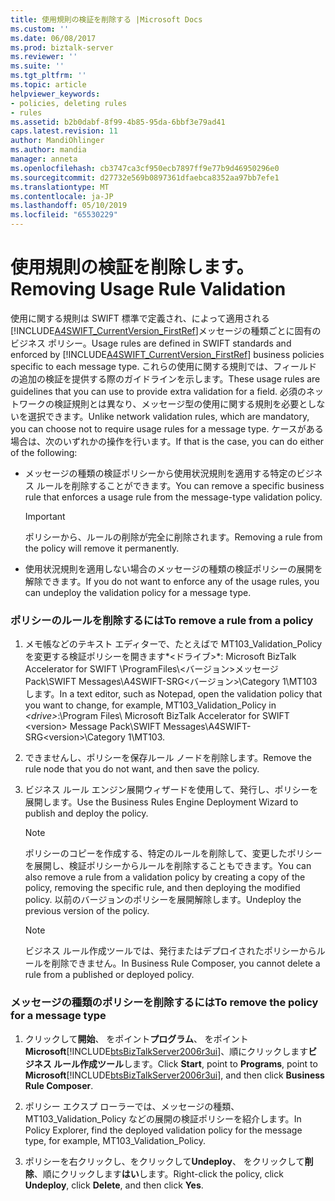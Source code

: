 ```yaml
---
title: 使用規則の検証を削除する |Microsoft Docs
ms.custom: ''
ms.date: 06/08/2017
ms.prod: biztalk-server
ms.reviewer: ''
ms.suite: ''
ms.tgt_pltfrm: ''
ms.topic: article
helpviewer_keywords:
- policies, deleting rules
- rules
ms.assetid: b2b0dabf-8f99-4b85-95da-6bbf3e79ad41
caps.latest.revision: 11
author: MandiOhlinger
ms.author: mandia
manager: anneta
ms.openlocfilehash: cb3747ca3cf950ecb7897ff9e77b9d46950296e0
ms.sourcegitcommit: d27732e569b0897361dfaebca8352aa97bb7efe1
ms.translationtype: MT
ms.contentlocale: ja-JP
ms.lasthandoff: 05/10/2019
ms.locfileid: "65530229"
---
```

# <a name="removing-usage-rule-validation"></a><span data-ttu-id="85265-102">使用規則の検証を削除します。</span><span class="sxs-lookup"><span data-stu-id="85265-102">Removing Usage Rule Validation</span></span>
<span data-ttu-id="85265-103">使用に関する規則は SWIFT 標準で定義され、によって適用される[!INCLUDE[A4SWIFT_CurrentVersion_FirstRef](../../includes/a4swift-currentversion-firstref-md.md)]メッセージの種類ごとに固有のビジネス ポリシー。</span><span class="sxs-lookup"><span data-stu-id="85265-103">Usage rules are defined in SWIFT standards and enforced by [!INCLUDE[A4SWIFT_CurrentVersion_FirstRef](../../includes/a4swift-currentversion-firstref-md.md)] business policies specific to each message type.</span></span> <span data-ttu-id="85265-104">これらの使用に関する規則では、フィールドの追加の検証を提供する際のガイドラインを示します。</span><span class="sxs-lookup"><span data-stu-id="85265-104">These usage rules are guidelines that you can use to provide extra validation for a field.</span></span> <span data-ttu-id="85265-105">必須のネットワークの検証規則とは異なり、メッセージ型の使用に関する規則を必要としないを選択できます。</span><span class="sxs-lookup"><span data-stu-id="85265-105">Unlike network validation rules, which are mandatory, you can choose not to require usage rules for a message type.</span></span> <span data-ttu-id="85265-106">ケースがある場合は、次のいずれかの操作を行います。</span><span class="sxs-lookup"><span data-stu-id="85265-106">If that is the case, you can do either of the following:</span></span>  

-   <span data-ttu-id="85265-107">メッセージの種類の検証ポリシーから使用状況規則を適用する特定のビジネス ルールを削除することができます。</span><span class="sxs-lookup"><span data-stu-id="85265-107">You can remove a specific business rule that enforces a usage rule from the message-type validation policy.</span></span>  

    > [!IMPORTANT]
    >  <span data-ttu-id="85265-108">ポリシーから、ルールの削除が完全に削除されます。</span><span class="sxs-lookup"><span data-stu-id="85265-108">Removing a rule from the policy will remove it permanently.</span></span>  

-   <span data-ttu-id="85265-109">使用状況規則を適用しない場合のメッセージの種類の検証ポリシーの展開を解除できます。</span><span class="sxs-lookup"><span data-stu-id="85265-109">If you do not want to enforce any of the usage rules, you can undeploy the validation policy for a message type.</span></span>  

### <a name="to-remove-a-rule-from-a-policy"></a><span data-ttu-id="85265-110">ポリシーのルールを削除するには</span><span class="sxs-lookup"><span data-stu-id="85265-110">To remove a rule from a policy</span></span>  

1.  <span data-ttu-id="85265-111">メモ帳などのテキスト エディターで、たとえばで MT103_Validation_Policy を変更する検証ポリシーを開きます*\<ドライブ\>*: Microsoft BizTalk Accelerator for SWIFT \ProgramFiles\\<バージョン\>メッセージ Pack\SWIFT Messages\A4SWIFT-SRG\<バージョン\>\Category 1\MT103 します。</span><span class="sxs-lookup"><span data-stu-id="85265-111">In a text editor, such as Notepad, open the validation policy that you want to change, for example, MT103_Validation_Policy in *\<drive\>*:\Program Files\ Microsoft BizTalk Accelerator for SWIFT \<version\> Message Pack\SWIFT Messages\A4SWIFT-SRG\<version\>\Category 1\MT103.</span></span>  

2.  <span data-ttu-id="85265-112">できませんし、ポリシーを保存ルール ノードを削除します。</span><span class="sxs-lookup"><span data-stu-id="85265-112">Remove the rule node that you do not want, and then save the policy.</span></span>  

3.  <span data-ttu-id="85265-113">ビジネス ルール エンジン展開ウィザードを使用して、発行し、ポリシーを展開します。</span><span class="sxs-lookup"><span data-stu-id="85265-113">Use the Business Rules Engine Deployment Wizard to publish and deploy the policy.</span></span>  

    > [!NOTE]
    >  <span data-ttu-id="85265-114">ポリシーのコピーを作成する、特定のルールを削除して、変更したポリシーを展開し、検証ポリシーからルールを削除することもできます。</span><span class="sxs-lookup"><span data-stu-id="85265-114">You can also remove a rule from a validation policy by creating a copy of the policy, removing the specific rule, and then deploying the modified policy.</span></span> <span data-ttu-id="85265-115">以前のバージョンのポリシーを展開解除します。</span><span class="sxs-lookup"><span data-stu-id="85265-115">Undeploy the previous version of the policy.</span></span>  

    > [!NOTE]
    >  <span data-ttu-id="85265-116">ビジネス ルール作成ツールでは、発行またはデプロイされたポリシーからルールを削除できません。</span><span class="sxs-lookup"><span data-stu-id="85265-116">In Business Rule Composer, you cannot delete a rule from a published or deployed policy.</span></span>  

### <a name="to-remove-the-policy-for-a-message-type"></a><span data-ttu-id="85265-117">メッセージの種類のポリシーを削除するには</span><span class="sxs-lookup"><span data-stu-id="85265-117">To remove the policy for a message type</span></span>  

1. <span data-ttu-id="85265-118">クリックして**開始**、 をポイント**プログラム**、 をポイント**Microsoft**[!INCLUDE[btsBizTalkServer2006r3ui](../../includes/btsbiztalkserver2006r3ui-md.md)]、順にクリックします**ビジネス ルール作成ツール**します。</span><span class="sxs-lookup"><span data-stu-id="85265-118">Click **Start**, point to **Programs**, point to **Microsoft**[!INCLUDE[btsBizTalkServer2006r3ui](../../includes/btsbiztalkserver2006r3ui-md.md)], and then click **Business Rule Composer**.</span></span>  

2. <span data-ttu-id="85265-119">ポリシー エクスプ ローラーでは、メッセージの種類、MT103_Validation_Policy などの展開の検証ポリシーを紹介します。</span><span class="sxs-lookup"><span data-stu-id="85265-119">In Policy Explorer, find the deployed validation policy for the message type, for example, MT103_Validation_Policy.</span></span>  

3. <span data-ttu-id="85265-120">ポリシーを右クリックし、をクリックして**Undeploy**、 をクリックして**削除**、順にクリックします**はい**します。</span><span class="sxs-lookup"><span data-stu-id="85265-120">Right-click the policy, click **Undeploy**, click **Delete**, and then click **Yes**.</span></span>
